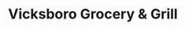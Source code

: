 ---
title: "Vicksboro Grocery & Grill"
url: /henderson/vicksboro-grocery-and-grill/
shop: convenience
---